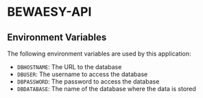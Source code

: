 # BEWAESY-API
## Environment Variables
The following environment variables are used by this application:
- ``DBHOSTNAME``: The URL to the database
- ``DBUSER``: The username to access the database
- ``DBPASSWORD``: The password to access the database
- ``DBDATABASE``: The name of the database where the data is stored
